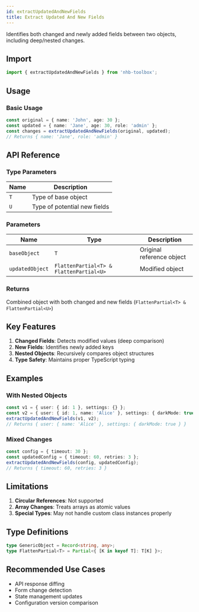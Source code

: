 ```yaml
---
id: extractUpdatedAndNewFields
title: Extract Updated And New Fields
---
```


Identifies both changed and newly added fields between two objects, including deep/nested changes.

## Import

```typescript
import { extractUpdatedAndNewFields } from 'nhb-toolbox';
```

## Usage

### Basic Usage

```typescript
const original = { name: 'John', age: 30 };
const updated = { name: 'Jane', age: 30, role: 'admin' };
const changes = extractUpdatedAndNewFields(original, updated);
// Returns { name: 'Jane', role: 'admin' }
```

## API Reference

### Type Parameters

| Name | Description |
|------|-------------|
| `T`  | Type of base object |
| `U`  | Type of potential new fields |

### Parameters

| Name | Type | Description |
|------|------|-------------|
| `baseObject` | `T` | Original reference object |
| `updatedObject` | `FlattenPartial<T> & FlattenPartial<U>` | Modified object |

### Returns

Combined object with both changed and new fields (`FlattenPartial<T> & FlattenPartial<U>`)

## Key Features

1. **Changed Fields**: Detects modified values (deep comparison)
2. **New Fields**: Identifies newly added keys
3. **Nested Objects**: Recursively compares object structures
4. **Type Safety**: Maintains proper TypeScript typing

## Examples

### With Nested Objects

```typescript
const v1 = { user: { id: 1 }, settings: {} };
const v2 = { user: { id: 1, name: 'Alice' }, settings: { darkMode: true } };
extractUpdatedAndNewFields(v1, v2);
// Returns { user: { name: 'Alice' }, settings: { darkMode: true } }
```

### Mixed Changes

```typescript
const config = { timeout: 30 };
const updatedConfig = { timeout: 60, retries: 3 };
extractUpdatedAndNewFields(config, updatedConfig);
// Returns { timeout: 60, retries: 3 }
```

## Limitations

1. **Circular References**: Not supported
2. **Array Changes**: Treats arrays as atomic values
3. **Special Types**: May not handle custom class instances properly

## Type Definitions

```typescript
type GenericObject = Record<string, any>;
type FlattenPartial<T> = Partial<{ [K in keyof T]: T[K] }>;
```

## Recommended Use Cases

- API response diffing
- Form change detection
- State management updates
- Configuration version comparison

